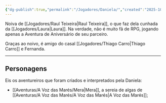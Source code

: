 ```yaml
---
{"dg-publish":true,"permalink":"/Jogadores/Daniela/","created":"2025-10-13T17:42:06.406-03:00"}
---
```


Noiva de [[Jogadores/Raul Teixeira\|Raul Teixeira]], o que faz dela cunhada da [[Jogadores/Laura\|Laura]].
Na verdade, não é muito fã de RPG, jogando apenas a Aventura de Aniversário de seu parceiro.

Graças ao noivo, é amigo do casal [[Jogadores/Thiago Carro\|Thiago Carro]] e Fernanda.

---
## Personagens
Eis os aventureiros que foram criados e interpretados pela Daniela:
- [[Aventuras/A Voz das Marés/Mera\|Mera]], a sereia de algas de [[Aventuras/A Voz das Marés/A Voz das Marés\|A Voz das Marés]];
